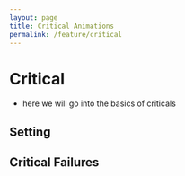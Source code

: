 ```yaml
---
layout: page
title: Critical Animations
permalink: /feature/critical
---
```


# Critical

-   here we will go into the basics of criticals
## Setting


## Critical Failures